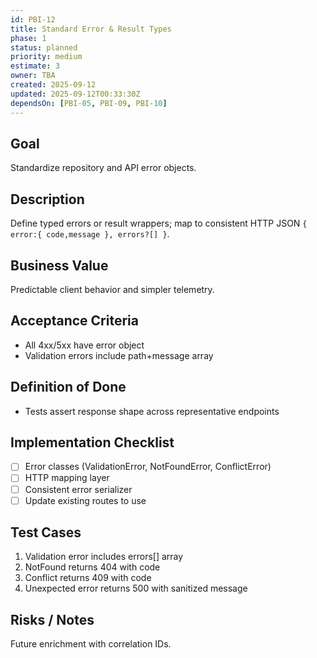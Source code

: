 ```yaml
---
id: PBI-12
title: Standard Error & Result Types
phase: 1
status: planned
priority: medium
estimate: 3
owner: TBA
created: 2025-09-12
updated: 2025-09-12T00:33:30Z
dependsOn: [PBI-05, PBI-09, PBI-10]
---
```


## Goal
Standardize repository and API error objects.

## Description
Define typed errors or result wrappers; map to consistent HTTP JSON `{ error:{ code,message }, errors?[] }`.

## Business Value
Predictable client behavior and simpler telemetry.

## Acceptance Criteria
- All 4xx/5xx have error object
- Validation errors include path+message array

## Definition of Done
- Tests assert response shape across representative endpoints

## Implementation Checklist
- [ ] Error classes (ValidationError, NotFoundError, ConflictError)
- [ ] HTTP mapping layer
- [ ] Consistent error serializer
- [ ] Update existing routes to use

## Test Cases
1. Validation error includes errors[] array
2. NotFound returns 404 with code
3. Conflict returns 409 with code
4. Unexpected error returns 500 with sanitized message

## Risks / Notes
Future enrichment with correlation IDs.
